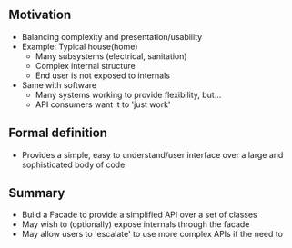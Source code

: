 ## Motivation

- Balancing complexity and presentation/usability
- Example: Typical house(home)
  - Many subsystems (electrical, sanitation)
  - Complex internal structure
  - End user is not exposed to internals
- Same with software
  - Many systems working to provide flexibility, but...
  - API consumers want it to 'just work'

## Formal definition

- Provides a simple, easy to understand/user interface over a large and sophisticated body of code

## Summary

- Build a Facade to provide a simplified API over a set of classes
- May wish to (optionally) expose internals through the facade
- May allow users to 'escalate' to use more complex APIs if the need to
